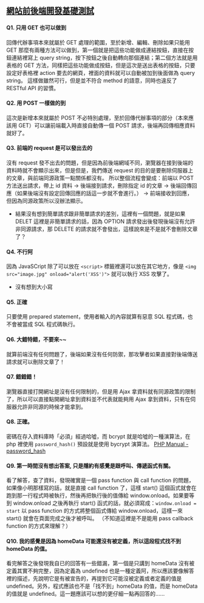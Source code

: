 ## [網站前後端開發基礎測試](https://github.com/Lidemy/mentor-program-3rd/issues/5)

#### Q1. 只用 GET 也可以做到
回傳代辦事項本來就屬於 GET 處理的範圍，至於新增、編輯、刪除如果只能用 GET 那麼有兩種方法可以做到，第一個就是把這些功能做成連結按鈕，直接在按鈕連結裡寫上 query string，按下按鈕之後自動轉向那個連結；第二個方法就是用表格的 GET 方法，同樣把這些功能做成按鈕，但是這次是送出表格的按鈕，只要設定好表格裡 action 要去的網頁，裡面的資料就可以自動被加到後面做為 query string。
這樣做雖然可行，但是並不符合 method 的語意，同時也違反了 RESTful API 的習慣。

#### Q2. 用 POST 一樣做的到
這次是新增本來就屬於 POST 不必特別處理，至於回傳代辦事項的部分（本來應該用 GET）可以讓前端載入時直接自動傳一個 POST 請求，後端再回傳相應資料就好了。

#### Q3. 前端的 request 是可以發出去的
沒有 request 發不出去的問題，但是因為前後端網域不同，瀏覽器在接到後端的資料時就不會顯示出來，但是但是，我們傳送 request 的目的是要刪除伺服器上的文章，與前端同源政策一點關係都沒有。
所以整個流程會變成：前端以 POST 方法送出請求，帶上 id 資料 -> 後端接到請求，刪除指定 id 的文章 -> 後端回傳回應（如果後端沒有設定回傳回應的話這一步就不會進行。） -> 前端接收到回應，但因為同源政策所以沒辦法顯示。
* 結果沒有想到簡單請求跟非簡單請求的差別，這裡有一個問題，就是如果 DELET 這裡是非簡單請求的話，因為 OPTION 請求發出後發現後端沒有允許非同源請求，那 DELETE  的請求就不會發出，這樣說來是不是就不會刪除文章了？

#### Q4. 不行阿
因為 JavaSCript 除了可以放在 `<script>` 標籤裡還可以放在其它地方，像是 `<img src="image.jpg" onload="alert('XSS')">` 就可以執行 XSS 攻擊了。
* 沒有想到大小寫

#### Q5. 正確
只要使用 prepared statement，使用者輸入的內容就算有惡意 SQL 程式碼，也不會被當成 SQL 程式碼執行。

#### Q6. 大錯特錯，不要來~~
就算前端沒有任何問題了，後端如果沒有任何防禦，那攻擊者如果直接對後端傳送請求就可以刪除文章了！

#### Q7. 錯錯錯！
瀏覽器直接打開網址是沒有任何限制的，但是用 Ajax 拿資料就有同源政策的限制了，所以可以直接點開網址拿到資料並不代表就能夠用 Ajax 拿到資料，只有在伺服器允許非同源的時候才能拿到。

#### Q8. 正確。
密碼在存入資料庫時「必須」經過哈噓，而 bcrypt 就是哈噓的一種演算法，在 php 裡使用 `password_hash()` 預設就是使用 bycrypt 演算法。
[PHP Manual - password_hash](https://www.php.net/manual/en/function.password-hash.php)

#### Q9. 第一時間沒有想出答案, 只是隱約有感覺是跟呼叫、傳遞函式有關。
看了解答，查了資料，發現確實是一個 pass function 與 call function 的問題，如果像小明那樣寫的話，就是直接 call  function 了，這樣 start() 這個函式就會在跑到那一行程式時被執行，然後再把執行後的值傳給 window.onload。如果要等到 window.onload 之後再執行 start() 函式的話，就必須寫成：`window.onload = start` 以 pass function 的方式將整個函式傳給 window.onload，這樣一來 start() 就會在頁面完成之後才被呼叫。
（不知道這裡是不是能用 pass callback function 的方式來理解？）

#### Q10. 我的感覺是因為 homeData 可能還沒有被定義，所以這段程式找不到 homeData 的值。
看完解答之後發現我自已的回答有一些錯漏，第一個是只講到 homeData 沒有被定義其實不夠完整，因為定義為 undefined 也是一種定義阿，所以應該要像解答裡的描述，先說明它是有被宣告的，再提到它可能沒被定義或者定義的值是 undefined。另外，程式應該也不是「找不到」homeData 的值，而是 homeData 的值就是 undefined。這一題應該可以想的更仔細一點再回答的……